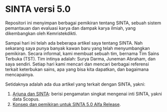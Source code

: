 # SINTA versi 5.0

Repositori ini menyimpan berbagai pemikiran tentang SINTA, sebuah sistem pemantauan dan evaluasi karya dan dampak karya ilmiah, yang dikembangkan oleh Kemristekdikti.

Sampai hari ini telah ada beberapa artikel saya tentang SINTA. Nah sekarang saya punya banyak kawan baru yang telah menyumbangkan pemikiran. Secara informal, kami membuat sebuah tim, bernama Tim Sains Terbuka (TST). Tim intinya adalah: Surya Darma, Juneman Abraham, dan saya sendiri. Setiap hari kami mencari dan mencari berbagai referensi terkait keterbukan sains, apa yang bisa kita dapatkan, dan bagaimana mencapainya. 

Setidaknya adalah ada dua artikel yang terkait dengan SINTA, yakni:
1. [Arjuna dan SINTA](https://medium.com/open-science-indonesia/arjuna-dan-sinta-7b3c1d9a1a06): berisi pengamatan singkat mengenai inti SINTA, yakni data Scopus.
2. [Konsep dan pemikiran untuk SINTA 5.0 Alfa Release](http://dasaptaerwin.net/wp/2018/06/sintav5.html).

